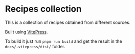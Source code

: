 # Recipes collection

This is a collection of recipes obtained from different sources.

Built using [VitePress](https://vitepress.dev/).

To build it just run `pnpm run build` and get the result in the
`docs/.vitepress/dist/` folder.
